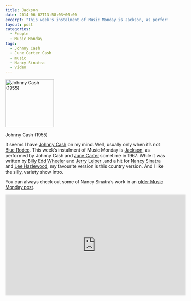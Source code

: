 ```yaml
---
title: Jackson
date: 2014-06-02T13:58:03+00:00
excerpt: "This week's instalment of Music Monday is Jackson, as performed by Johnny Cash and June Carter Cash sometime in 1967."
layout: post
categories:
  - People
  - Music Monday
tags:
  - Johnny Cash
  - June Carter Cash
  - music
  - Nancy Sinatra
  - video
---
```

<div id="attachment_3880" class="wp-caption alignleft">
  <a href="https://dv8b8dkxht4vb.cloudfront.net/img/487px-Johnny_Cash_Promotional_Photo.jpg" rel="lightbox"><img class="size-thumbnail wp-image-3880" src="https://dv8b8dkxht4vb.cloudfront.net/img/487px-Johnny_Cash_Promotional_Photo-150x150.jpg" alt="Johnny Cash (1955)" width="150" height="150" /></a>
  
  <p class="wp-caption-text">
    Johnny Cash (1955)
  </p>
</div>

It seems I have [Johnny Cash](http://johnnycash.com/) on my mind. Well, usually only when it&#8217;s not [Blue Rodeo](http://bluerodeo.com/). This week&#8217;s instalment of Music Monday is [Jackson,](http://en.wikipedia.org/wiki/Jackson_(song)) as performed by Johnny Cash and [June Carter](http://en.wikipedia.org/wiki/June_Carter) sometime in 1967. While it was written by [Billy Edd Wheeler](http://en.wikipedia.org/wiki/Billy_Edd_Wheeler) and [Jerry Leiber](http://en.wikipedia.org/wiki/Jerry_Leiber) ,and a hit for [Nancy Sinatra](http://en.wikipedia.org/wiki/Nancy_Sinatra) and [Lee Hazlewood](http://en.wikipedia.org/wiki/Lee_Hazlewood), my favourite version is this country version. And I like the silly, variety show intro.

You can always check out some of Nancy Sinatra&#8217;s work in an [older Music Monday post](http://craigmcn.ca/music-monday-bang-bang-my-baby-shot-me-down.html "Music Monday: Bang Bang (My Baby Shot Me Down)").

<div class="video-container">
	<iframe width="560" height="315" src="https://www.youtube.com/embed/U3NJC18Oi04" frameborder="0" allowfullscreen></iframe>
</div>